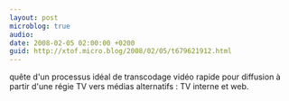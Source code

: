 ```yaml
---
layout: post
microblog: true
audio: 
date: 2008-02-05 02:00:00 +0200
guid: http://xtof.micro.blog/2008/02/05/t679621912.html
---
```

quête d'un processus idéal de transcodage vidéo rapide pour diffusion à partir d'une régie TV vers médias alternatifs : TV interne et web.
